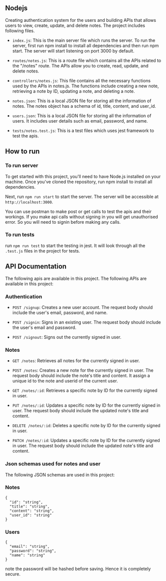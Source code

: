 ## Nodejs
Creating authentication system for the users and building APIs that allows users to view, create, update, and delete notes. 
The project includes following files.

- `index.js`: This is the main server file which runs the server. To run the server, first run npm install to install all dependencies and then run npm start. The server will start listening on port 3000 by default.

- `routes/notes.js`: This is a route file which contains all the APIs related to the "/notes" route. The APIs allow you to create, read, update, and delete notes.

- `controllers/notes.js`: This file contains all the necessary functions used by the APIs in notes.js. The functions include creating a new note, retrieving a note by ID, updating a note, and deleting a note.

- `notes.json`: This is a local JSON file for storing all the information of notes. The notes object has a schema of id, title, content, and user_id.

- `users.json`: This is a local JSON file for storing all the information of users. It includes user details such as email, password, and name.

- `tests/notes.test.js`: This is a test files which uses jest framework to test the apis.

## How to run

### To run server
To get started with this project, you'll need to have Node.js installed on your machine. Once you've cloned the repository, run npm install to install all dependencies.

Next, run `npm run start` to start the server. The server will be accessible at `http://localhost:3000`. 

You can use postman to make post or get calls to test the apis and their workings. If you make api calls without signing in you will get unauthorised error. So you will need to signin before making any calls.

### To run tests
run `npm run test` to start the testing in jest. It will look through all the `.test.js` files in the project for tests. 

## API Documentation
The following apis are available in this project.
The following APIs are available in this project:

### Authentication
- `POST /signup`: Creates a new user account. The request body should include the user's email, password, and name.

- `POST /signin`: Signs in an existing user. The request body should include the user's email and password.

- `POST /signout`: Signs out the currently signed in user.

### Notes
- `GET /notes`: Retrieves all notes for the currently signed in user.

- `POST /notes`: Creates a new note for the currently signed in user. The request body should include the note's title and content. It assign a unique id to the note and userid of the current user.

- `GET /notes/:id`: Retrieves a specific note by ID for the currently signed in user.

- `PUT /notes/:id`: Updates a specific note by ID for the currently signed in user. The request body should include the updated note's title and content.

- `DELETE /notes/:id`: Deletes a specific note by ID for the currently signed in user.

- `PATCH /notes/:id`: Updates a specific note by ID for the currently signed in user. The request body should include the updated note's title and content.


### Json schemas used for notes and user
The following JSON schemas are used in this project:

### Notes
```
{
  "id": "string",
  "title": "string",
  "content": "string",
  "user_id": "string"
}
```

### Users
```
{
  "email": "string",
  "password": "string", 
  "name": "string"
}
```
note the password will be hashed before saving. Hence it is completely secure.
